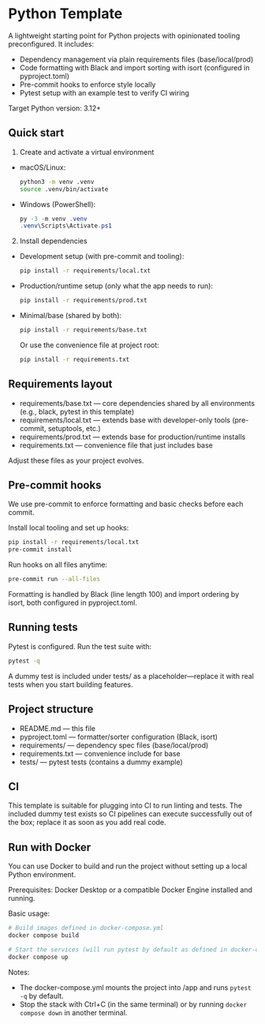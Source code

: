 # Python Template

A lightweight starting point for Python projects with opinionated tooling preconfigured. It includes:
- Dependency management via plain requirements files (base/local/prod)
- Code formatting with Black and import sorting with isort (configured in pyproject.toml)
- Pre-commit hooks to enforce style locally
- Pytest setup with an example test to verify CI wiring

Target Python version: 3.12+

## Quick start

1) Create and activate a virtual environment
- macOS/Linux:
  ```bash
  python3 -m venv .venv
  source .venv/bin/activate
  ```
- Windows (PowerShell):
  ```powershell
  py -3 -m venv .venv
  .venv\Scripts\Activate.ps1
  ```

2) Install dependencies
- Development setup (with pre-commit and tooling):
  ```bash
  pip install -r requirements/local.txt
  ```
- Production/runtime setup (only what the app needs to run):
  ```bash
  pip install -r requirements/prod.txt
  ```
- Minimal/base (shared by both):
  ```bash
  pip install -r requirements/base.txt
  ```
  Or use the convenience file at project root:
  ```bash
  pip install -r requirements.txt
  ```

## Requirements layout
- requirements/base.txt — core dependencies shared by all environments (e.g., black, pytest in this template)
- requirements/local.txt — extends base with developer-only tools (pre-commit, setuptools, etc.)
- requirements/prod.txt — extends base for production/runtime installs
- requirements.txt — convenience file that just includes base

Adjust these files as your project evolves.

## Pre-commit hooks
We use pre-commit to enforce formatting and basic checks before each commit.

Install local tooling and set up hooks:
```bash
pip install -r requirements/local.txt
pre-commit install
```

Run hooks on all files anytime:
```bash
pre-commit run --all-files
```

Formatting is handled by Black (line length 100) and import ordering by isort, both configured in pyproject.toml.

## Running tests
Pytest is configured. Run the test suite with:
```bash
pytest -q
```
A dummy test is included under tests/ as a placeholder—replace it with real tests when you start building features.

## Project structure
- README.md — this file
- pyproject.toml — formatter/sorter configuration (Black, isort)
- requirements/ — dependency spec files (base/local/prod)
- requirements.txt — convenience include for base
- tests/ — pytest tests (contains a dummy example)

## CI
This template is suitable for plugging into CI to run linting and tests. The included dummy test exists so CI pipelines can execute successfully out of the box; replace it as soon as you add real code.

## Run with Docker
You can use Docker to build and run the project without setting up a local Python environment.

Prerequisites: Docker Desktop or a compatible Docker Engine installed and running.

Basic usage:
```bash
# Build images defined in docker-compose.yml
docker compose build

# Start the services (will run pytest by default as defined in docker-compose.yml)
docker compose up
```

Notes:
- The docker-compose.yml mounts the project into /app and runs `pytest -q` by default.
- Stop the stack with Ctrl+C (in the same terminal) or by running `docker compose down` in another terminal.
